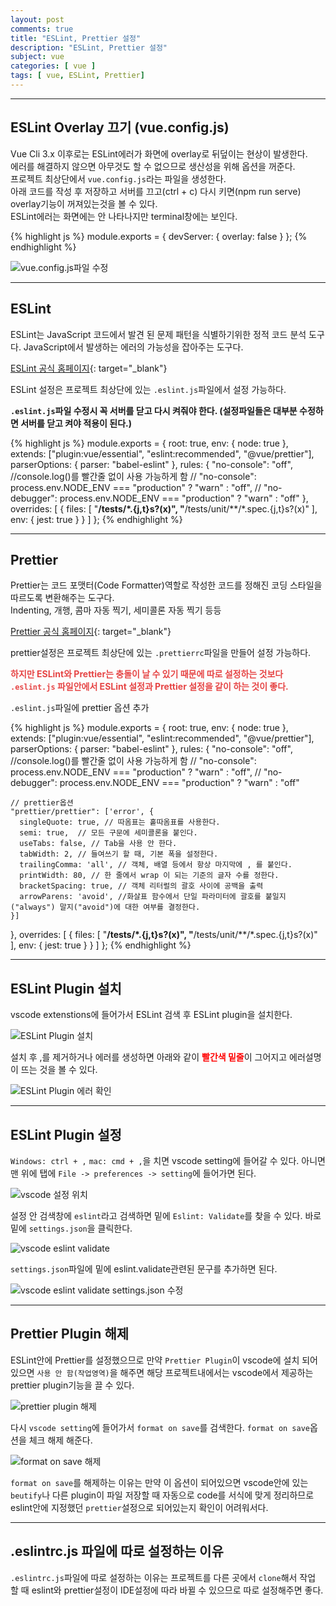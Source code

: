 ```yaml
---
layout: post
comments: true
title: "ESLint, Prettier 설정"
description: "ESLint, Prettier 설정"
subject: vue
categories: [ vue ]
tags: [ vue, ESLint, Prettier]
---
```


<hr>

## ESLint Overlay 끄기 (vue.config.js)

Vue Cli 3.x 이후로는 ESLint에러가 화면에 overlay로 뒤덮이는 현상이 발생한다.  
에러를 해결하지 않으면 아무것도 할 수 없으므로 생산성을 위해 옵션을 꺼준다.  
프로젝트 최상단에서 `vue.config.js`라는 파일을 생성한다.  
아래 코드를 작성 후 저장하고 서버를 끄고(ctrl + c) 다시 키면(npm run serve) overlay기능이 꺼져있는것을 볼 수 있다.  
ESLint에러는 화면에는 안 나타나지만 terminal창에는 보인다.

{% highlight js %}
module.exports = {
    devServer: {
        overlay: false
    }
};
{% endhighlight %}

![vue.config.js파일 수정](/assets/img/vue/vue-create3.png "vue.config.js파일 수정")

<hr>

## ESLint

ESLint는 JavaScript 코드에서 발견 된 문제 패턴을 식별하기위한 정적 코드 분석 도구다. JavaScript에서 발생하는 에러의 가능성을 잡아주는 도구다.

[ESLint 공식 홈페이지](https://eslint.org/){: target="_blank"}

ESLint 설정은 프로젝트 최상단에 있는 `.eslint.js`파일에서 설정 가능하다.   

<b>`.eslint.js`파일 수정시 꼭 서버를 닫고 다시 켜줘야 한다. (설정파일들은 대부분 수정하면 서버를 닫고 켜야 적용이 된다.)</b>  

{% highlight js %}
module.exports = {
  root: true,
  env: {
    node: true
  },
  extends: ["plugin:vue/essential", "eslint:recommended", "@vue/prettier"],
  parserOptions: {
    parser: "babel-eslint"
  },
  rules: {
    "no-console": "off", //console.log()를 빨간줄 없이 사용 가능하게 함
    // "no-console": process.env.NODE_ENV === "production" ? "warn" : "off",
    // "no-debugger": process.env.NODE_ENV === "production" ? "warn" : "off"
  },
  overrides: [
    {
      files: [
        "**/__tests__/*.{j,t}s?(x)",
        "**/tests/unit/**/*.spec.{j,t}s?(x)"
      ],
      env: {
        jest: true
      }
    }
  ]
};
{% endhighlight %}

<hr>

## Prettier

Prettier는 코드 포맷터(Code Formatter)역할로 작성한 코드를 정해진 코딩 스타일을 따르도록 변환해주는 도구다.  
Indenting, 개행, 콤마 자동 찍기, 세미콜론 자동 찍기 등등

[Prettier 공식 홈페이지](https://prettier.io/){: target="_blank"}

prettier설정은 프로젝트 최상단에 있는 `.prettierrc`파일을 만들어 설정 가능하다.  

<b style="color:#e64545;">하지만 ESLint와 Prettier는 충돌이 날 수 있기 때문에 따로 설정하는 것보다 `.eslint.js` 파일안에서 ESLint 설정과 Prettier 설정을 같이 하는 것이 좋다.</b>

`.eslint.js`파일에 prettier 옵션 추가

{% highlight js %}
module.exports = {
  root: true,
  env: {
    node: true
  },
  extends: ["plugin:vue/essential", "eslint:recommended", "@vue/prettier"],
  parserOptions: {
    parser: "babel-eslint"
  },
  rules: {
    "no-console": "off", //console.log()를 빨간줄 없이 사용 가능하게 함
    // "no-console": process.env.NODE_ENV === "production" ? "warn" : "off",
    // "no-debugger": process.env.NODE_ENV === "production" ? "warn" : "off"

    // prettier옵션
    "prettier/prettier": ['error', {
      singleQuote: true, // 따옴표는 홑따옴표를 사용한다.
      semi: true,  // 모든 구문에 세미콜론을 붙인다.
      useTabs: false, // Tab을 사용 안 한다.
      tabWidth: 2, // 들여쓰기 할 때, 기본 폭을 설정한다.
      trailingComma: 'all', // 객체, 배열 등에서 항상 마지막에 , 를 붙인다.
      printWidth: 80, // 한 줄에서 wrap 이 되는 기준의 글자 수를 정한다.
      bracketSpacing: true, // 객체 리터럴의 괄호 사이에 공백을 출력
      arrowParens: 'avoid', //화살표 함수에서 단일 파라미터에 괄호를 붙일지("always") 말지("avoid")에 대한 여부를 결정한다.
    }]
  },
  overrides: [
    {
      files: [
        "**/__tests__/*.{j,t}s?(x)",
        "**/tests/unit/**/*.spec.{j,t}s?(x)"
      ],
      env: {
        jest: true
      }
    }
  ]
};
{% endhighlight %}

<hr>

## ESLint Plugin 설치

vscode extenstions에 들어가서 ESLint 검색 후 ESLint plugin을 설치한다.

![ESLint Plugin 설치](/assets/img/vue/vue-create4.png "ESLint Plugin 설치")

설치 후 ,를 제거하거나 에러를 생성하면 아래와 같이 <b style="color: red;">빨간색 밑줄</b>이 그어지고 에러설명이 뜨는 것을 볼 수 있다.

![ESLint Plugin 에러 확인](/assets/img/vue/vue-create5.png "ESLint Plugin 에러 확인")

<hr>

## ESLint Plugin 설정

`Windows: ctrl + ,` `mac: cmd + ,`을 치면 vscode setting에 들어갈 수 있다. 아니면 맨 위에 탭에 `File -> preferences -> setting`에 들어가면 된다.

![vscode 설정 위치](/assets/img/vue/vue-create6.png "vscode 설정 위치")

설정 안 검색창에 `eslint`라고 검색하면 밑에 `Eslint: Validate`를 찾을 수 있다.  바로 밑에 `settings.json`을 클릭한다. 

![vscode eslint validate](/assets/img/vue/vue-create7.png "vscode eslint validate")

`settings.json`파일에 밑에 eslint.validate관련된 문구를 추가하면 된다.

![vscode eslint validate settings.json 수정](/assets/img/vue/vue-create8.png "vscode eslint validate settings.json 수정")

<hr>

## Prettier Plugin 해제

ESLint안에 Prettier를 설정했으므로 만약 `Prettier Plugin`이 vscode에 설치 되어있으면 `사용 안 함(작업영역)`을 해주면 해당 프로젝트내에서는 vscode에서 제공하는 prettier plugin기능을 끌 수 있다.

![prettier plugin 해제](/assets/img/vue/vue-create9.png "prettier plugin 해제")

다시 `vscode setting`에 들어가서 `format on save`를 검색한다. `format on save`옵션을 체크 해제 해준다.

![format on save 해제](/assets/img/vue/vue-create10.png "format on save 해제")

`format on save`를 해제하는 이유는 만약 이 옵션이 되어있으면 vscode안에 있는 `beutify`나 다른 plugin이 파일 저장할 때 자동으로 code를 서식에 맞게 정리하므로 eslint안에 지정했던 `prettier`설정으로 되어있는지 확인이 어려워서다.

<hr>

## .eslintrc.js 파일에 따로 설정하는 이유

`.eslintrc.js`파일에 따로 설정하는 이유는 프로젝트를 다른 곳에서 `clone`해서 작업 할 때 eslint와 prettier설정이 IDE설정에 따라 바뀔 수 있으므로 따로 설정해주면 좋다.